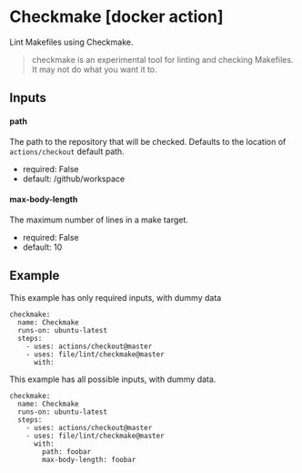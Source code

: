 # Checkmake [docker action]

Lint Makefiles using Checkmake.

> checkmake is an experimental tool for linting and checking Makefiles. It may not do what you want it to.


## Inputs

#### path

The path to the repository that will be checked. Defaults to the location of `actions/checkout` default path.


- required: False
- default: /github/workspace

#### max-body-length

The maximum number of lines in a make target.


- required: False
- default: 10



## Example

This example has only required inputs, with dummy data

    checkmake:
      name: Checkmake
      runs-on: ubuntu-latest
      steps:
        - uses: actions/checkout@master
        - uses: file/lint/checkmake@master
          with:



This example has all possible inputs, with dummy data.

    checkmake:
      name: Checkmake
      runs-on: ubuntu-latest
      steps:
        - uses: actions/checkout@master
        - uses: file/lint/checkmake@master
          with:
            path: foobar
            max-body-length: foobar
